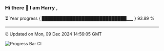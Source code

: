 ### Hi there 👋 I am Harry , 

⏳ Year progress { ████████████████████████████▁▁ } 93.89 %

---

⏰ Updated on Mon, 09 Dec 2024 14:56:05 GMT

![Progress Bar CI](https://github.com/duykhang68/duykhang68/workflows/Progress%20Bar%20CI/badge.svg)
